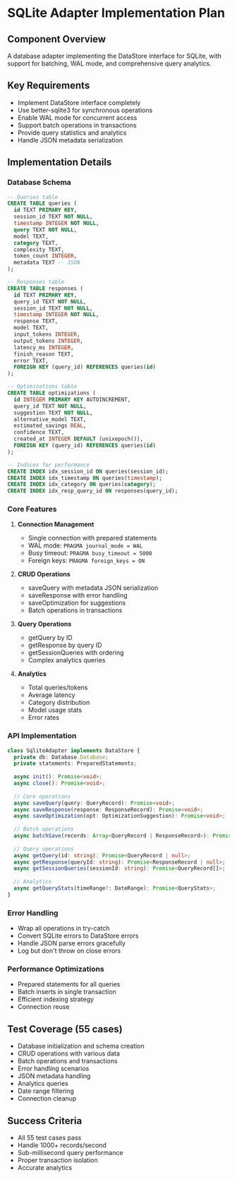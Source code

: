 # SQLite Adapter Implementation Plan

## Component Overview
A database adapter implementing the DataStore interface for SQLite, with support for batching, WAL mode, and comprehensive query analytics.

## Key Requirements
- Implement DataStore interface completely
- Use better-sqlite3 for synchronous operations
- Enable WAL mode for concurrent access
- Support batch operations in transactions
- Provide query statistics and analytics
- Handle JSON metadata serialization

## Implementation Details

### Database Schema
```sql
-- Queries table
CREATE TABLE queries (
  id TEXT PRIMARY KEY,
  session_id TEXT NOT NULL,
  timestamp INTEGER NOT NULL,
  query TEXT NOT NULL,
  model TEXT,
  category TEXT,
  complexity TEXT,
  token_count INTEGER,
  metadata TEXT -- JSON
);

-- Responses table
CREATE TABLE responses (
  id TEXT PRIMARY KEY,
  query_id TEXT NOT NULL,
  session_id TEXT NOT NULL,
  timestamp INTEGER NOT NULL,
  response TEXT,
  model TEXT,
  input_tokens INTEGER,
  output_tokens INTEGER,
  latency_ms INTEGER,
  finish_reason TEXT,
  error TEXT,
  FOREIGN KEY (query_id) REFERENCES queries(id)
);

-- Optimizations table
CREATE TABLE optimizations (
  id INTEGER PRIMARY KEY AUTOINCREMENT,
  query_id TEXT NOT NULL,
  suggestion TEXT NOT NULL,
  alternative_model TEXT,
  estimated_savings REAL,
  confidence TEXT,
  created_at INTEGER DEFAULT (unixepoch()),
  FOREIGN KEY (query_id) REFERENCES queries(id)
);

-- Indices for performance
CREATE INDEX idx_session_id ON queries(session_id);
CREATE INDEX idx_timestamp ON queries(timestamp);
CREATE INDEX idx_category ON queries(category);
CREATE INDEX idx_resp_query_id ON responses(query_id);
```

### Core Features
1. **Connection Management**
   - Single connection with prepared statements
   - WAL mode: `PRAGMA journal_mode = WAL`
   - Busy timeout: `PRAGMA busy_timeout = 5000`
   - Foreign keys: `PRAGMA foreign_keys = ON`

2. **CRUD Operations**
   - saveQuery with metadata JSON serialization
   - saveResponse with error handling
   - saveOptimization for suggestions
   - Batch operations in transactions

3. **Query Operations**
   - getQuery by ID
   - getResponse by query ID
   - getSessionQueries with ordering
   - Complex analytics queries

4. **Analytics**
   - Total queries/tokens
   - Average latency
   - Category distribution
   - Model usage stats
   - Error rates

### API Implementation
```typescript
class SqliteAdapter implements DataStore {
  private db: Database.Database;
  private statements: PreparedStatements;
  
  async init(): Promise<void>;
  async close(): Promise<void>;
  
  // Core operations
  async saveQuery(query: QueryRecord): Promise<void>;
  async saveResponse(response: ResponseRecord): Promise<void>;
  async saveOptimization(opt: OptimizationSuggestion): Promise<void>;
  
  // Batch operations
  async batchSave(records: Array<QueryRecord | ResponseRecord>): Promise<void>;
  
  // Query operations
  async getQuery(id: string): Promise<QueryRecord | null>;
  async getResponse(queryId: string): Promise<ResponseRecord | null>;
  async getSessionQueries(sessionId: string): Promise<QueryRecord[]>;
  
  // Analytics
  async getQueryStats(timeRange?: DateRange): Promise<QueryStats>;
}
```

### Error Handling
- Wrap all operations in try-catch
- Convert SQLite errors to DataStore errors
- Handle JSON parse errors gracefully
- Log but don't throw on close errors

### Performance Optimizations
- Prepared statements for all queries
- Batch inserts in single transaction
- Efficient indexing strategy
- Connection reuse

## Test Coverage (55 cases)
- Database initialization and schema creation
- CRUD operations with various data
- Batch operations and transactions
- Error handling scenarios
- JSON metadata handling
- Analytics queries
- Date range filtering
- Connection cleanup

## Success Criteria
- All 55 test cases pass
- Handle 1000+ records/second
- Sub-millisecond query performance
- Proper transaction isolation
- Accurate analytics